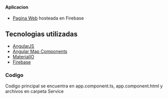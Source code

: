 #### Aplicacion 
- [Pagina Web](https://front-end-allride.web.app/) hosteada en Firebase

## Tecnologias utilizadas

- [AngularJS](https://angular.io/)
- [Angular Map Components](https://angular-maps.com/)
- [MaterialIO](https://material.io/)
- [Firebase](https://firebase.google.com/)

### Codigo
Codigo principal se encuentra en app.component.ts, app.component.html y archivos en carpeta Service

